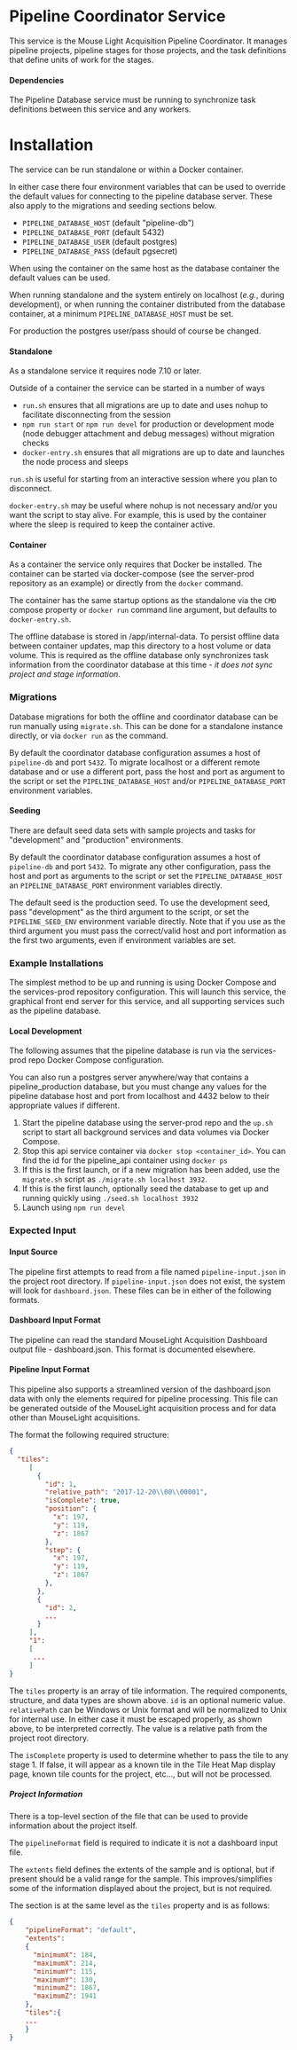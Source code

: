 # Pipeline Coordinator Service
This service is the Mouse Light Acquisition Pipeline Coordinator.  It manages pipeline projects, pipeline stages for those projects, and the task definitions
that define units of work for the stages.

#### Dependencies
The Pipeline Database service must be running to synchronize task definitions between this service and any workers.

# Installation
The service can be run standalone or within a Docker container.

In either case there four environment variables that can be used to override the default values for connecting to the pipeline database
server.  These also apply to the migrations and seeding sections below.
* `PIPELINE_DATABASE_HOST` (default "pipeline-db")
* `PIPELINE_DATABASE_PORT` (default 5432)
* `PIPELINE_DATABASE_USER` (default postgres)
* `PIPELINE_DATABASE_PASS` (default pgsecret)

When using the container on the same host as the database container the default values can be used.

When running standalone and the system entirely on localhost (*e.g.*, during development), or when running
the container distributed from the database container, at a minimum `PIPELINE_DATABASE_HOST` must be set.

For production the postgres user/pass should of course be changed.

#### Standalone
As a standalone service it requires node 7.10 or later. 

Outside of a container the service can be started in a number of ways
* `run.sh` ensures that all migrations are up to date and uses nohup to facilitate disconnecting from the session
* `npm run start` or `npm run devel` for production or development mode (node debugger attachment and debug messages) without migration checks
* `docker-entry.sh` ensures that all migrations are up to date and launches the node process and sleeps

`run.sh` is useful for starting from an interactive session where you plan to disconnect.

`docker-entry.sh` may be useful where nohup is not necessary and/or you want the script to stay alive.   For example, this is
 used by the container where the sleep is required to keep the container active.

#### Container

As a container the service only requires that Docker be installed.  The container can be started via docker-compose (see the server-prod
repository as an example) or directly from the `docker` command.

The container has the same startup options as the standalone via the `CMD` compose property or `docker run` command line 
argument, but defaults to `docker-entry.sh`.

The offline database is stored in /app/internal-data.  To persist offline data between container updates, map this directory to
a host volume or data volume.  This is required as the offline database only synchronizes task information from the coordinator
database at this time - *it does not sync project and stage information*.

### Migrations
Database migrations for both the offline and coordinator database can be run manually using `migrate.sh`.  This can be done
for a standalone instance directly, or via `docker run` as the command.

By default the coordinator database configuration assumes a host of `pipeline-db` and port `5432`.  To migrate localhost or a different
remote database and or use a different port, pass the host and port as argument to the script or set the `PIPELINE_DATABASE_HOST`
and/or `PIPELINE_DATABASE_PORT` environment variables.

#### Seeding
There are default seed data sets with sample projects and tasks for "development" and "production" environments.

By default the coordinator database configuration assumes a host of `pipeline-db` and port `5432`.  To migrate any other
configuration, pass the host and port as arguments to the script or set the `PIPELINE_DATABASE_HOST` an
 `PIPELINE_DATABASE_PORT` environment variables directly.

The default seed is the production seed.  To use the development seed, pass "development" as the third argument to the
script, or set the `PIPELINE_SEED_ENV` environment variable directly.  Note that if you use as the third argument you
must pass the correct/valid host and port information as the first two arguments, even if environment variables are set.

### Example Installations

The simplest method to be up and running is using Docker Compose and the services-prod repository configuration.  This 
will launch this service, the graphical front end server for this service, and all supporting services such as the 
pipeline database.

#### Local Development
The following assumes that the pipeline database is run via the services-prod repo Docker Compose configuration.  

You can also run a postgres server anywhere/way that contains a pipeline_production database, but you must change any
values for the pipeline database host and port from localhost and 4432 below to their appropriate values if different.

1. Start the pipeline database using the server-prod repo and the `up.sh` script to start all background services and
data volumes via Docker Compose.
2. Stop this api service container via `docker stop <container_id>`.  You can find the id for the pipeline_api container using `docker ps`
3. If this is the first launch, or if a new migration has been added, use the `migrate.sh` script as `./migrate.sh localhost 3932`.
4. If this is the first launch, optionally seed the database to get up and running quickly using `./seed.sh localhost 3932`
5. Launch using `npm run devel` 

### Expected Input
#### Input Source
The pipeline first attempts to read from a file named `pipeline-input.json` in the project root directory. If `pipeline-input.json`
does not exist, the system will look for `dashboard.json`.  These files can be in either of the following formats.

#### Dashboard Input Format
The pipeline can read the standard MouseLight Acquisition Dashboard output file - dashboard.json.  This format is 
documented elsewhere.

#### Pipeline Input Format
This pipeline also supports a streamlined version of the dashboard.json data with only the elements required for pipeline
processing.  This file can be generated outside of the MouseLight acquisition process and for data other than 
MouseLight acquisitions.

The format the following required structure:
```json
{
  "tiles":
     [
       {
         "id": 1,
         "relative_path": "2017-12-20\\00\\00001",
         "isComplete": true,
         "position": {
           "x": 197,
           "y": 119,
           "z": 1867
         },      
         "step": {
           "x": 197,
           "y": 119,
           "z": 1867
         },
       },
       {
         "id": 2,
         ...
       }
     ],
     "1":
     [
      ...
     ]
}
```

The `tiles` property is an array of tile information.  The required components, structure, and data
types are shown above. `id` is an optional numeric value.  `relativePath` can be Windows or Unix format and will be normalized to Unix for internal use.  In
either case it must be escaped properly, as shown above, to be interpreted correctly.  The value is a relative path from
the project root directory.

The `isComplete` property is used to determine whether to pass the tile to any stage 1.  If false, it will appear as a
known tile in the Tile Heat Map display page, known tile counts for the project, etc..., but will not be processed.

##### Project Information
There is a top-level section of the file that can be used to provide information about the project itself.

The `pipelineFormat` field is required to indicate it is not a dashboard input file.

The `extents` field defines the extents of the sample and is optional, but if present should be a valid range for the sample.
This improves/simplifies some of the information displayed about the project, but is not required.

The section is at the same level as the `tiles` property and is as follows:
```json
{
    "pipelineFormat": "default",
    "extents":
    {
      "minimumX": 184,
      "maximumX": 214,
      "minimumY": 115,
      "maximumY": 130,
      "minimumZ": 1867,
      "maximumZ": 1941
    },
    "tiles":{
    ...
    }
}
```
